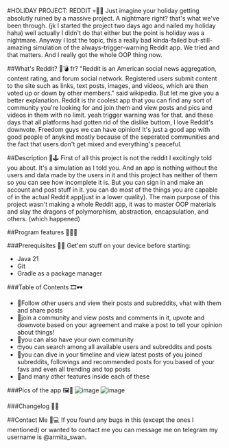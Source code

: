 #HOLIDAY PROJECT: REDDIT 💀🧙‍♀️
Just imagine your holiday getting absolutly ruined by a massive project. A nightmare right? that's what we've been through. (jk I started the project two days ago and nailed my holiday haha) well actually I didn't do that either but the point is holiday was a nightmare.
Anyway I lost the topic, this a really bad kinda-failed but-still-amazing simulation of the always-trigger-warning Reddit app. We tried and that matters. And I really got the whole OOP thing now.

##What's Reddit? 🌚💣
fr? "Reddit is an American social news aggregation, content rating, and forum social network. Registered users submit content to the site such as links, text posts, images, and videos, which are then voted up or down by other members." said wikipedia.
But let me give you a better explanation. Reddit is thr coolest app that you can find any sort of community you're looking for and join them and view posts and pics and videos in them with no limit. yeah trigger warning was for that.
and these days that all platforms had gotten rid of the dislike buttom, I love Reddit's downvote. Freedom guys we can have opinion!
It's just a good app with good people of anykind mostly because of the seperated communities and the fact that users don't get mixed and everything's peaceful.

##Description 🎃🕹
First of all this project is not the reddit I excitingly told you about. It's a simulation as I told you. And an app is nothing without the users and data made by the users in it and this project has neither of them so you can see how incomplete it is.
But you can sign in and make an account and post stuff in it. you can do most of the things you are capable of in the actual Reddit app(just in a lower quality).
The main purpose of this project wasn't making a whole Reddit app, it was to master OOP materials and slay the dragons of polymorphism, abstraction, encapsulation, and others. (which happened)

##Program features 🐱‍👤🧧

 ###Prerequisites 🔌🔮
Get'em stuff on your device before starting:
- Java 21
- Git
- Gradle as a package manager

 ###Table of Contents 🎞🕶
 - 🤡Follow other users and view their posts and subreddits, vhat with them and share posts
 - 🤠join a community and view posts and comments in it, upvote and downvote based on your agreement and make a post to tell your opinion about things!
 - 👾you can also have your own community
 - 🤓you can search among all available users and subreddits and posts
 - 🥶you can dive in your timeline and view latest posts of you joined subreddits, followings and recommended posts for you based of your favs and even all trending and top posts
 - 👻and many other features inside each of these

###Pics of the app 🖼🎴
![image](https://github.com/armitaswan-temporary/Reddit-HolidayProject/assets/162080804/1652a9a2-a1ad-4aea-8546-75d93b62f5dc)
![image](https://github.com/armitaswan-temporary/Reddit-HolidayProject/assets/162080804/945db806-ac49-4683-ad26-6fd42a8709c2)


###Changelog 🥼🔧


##Contact Me 📱💻
If you found any bugs in this (except the ones I mentioned) or wanted to contact me you can message me on telegram my username is @armita_swan.
